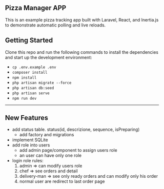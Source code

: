 ## Pizza Manager APP

This is an example pizza tracking app built with Laravel, React, and Inertia.js to demonstrate automatic polling and live reloads.

## Getting Started

Clone this repo and run the following commands to install the dependencies and start up the development environment:

- `cp .env.example .env`
- `composer install`
- `npm install`
- `php artisan migrate --force`
- `php artisan db:seed`
- `php artisan serve`
- `npm run dev`

---------------------------------------------------------
## New Features
- add status table. status(id, descrizione, sequence, isPreparing)
    - add factory and migrations
- implement SQLite
- add role into users
    - add admin page/component to assign users role
    - an user can have only one role
- login role rules:
    1. admin => can modify users role
    2. chef => see orders and detail
    3. delivery-man => see only ready orders and can modify only his order
    4. normal user are redirect to last order page